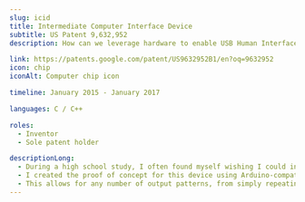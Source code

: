 ```yaml
---
slug: icid
title: Intermediate Computer Interface Device
subtitle: US Patent 9,632,952
description: How can we leverage hardware to enable USB Human Interface Device (HID) macros and signal repeaters on systems in which you don't have access to software installers?

link: https://patents.google.com/patent/US9632952B1/en?oq=9632952
icon: chip
iconAlt: Computer chip icon

timeline: January 2015 - January 2017

languages: C / C++

roles:
  - Inventor
  - Sole patent holder

descriptionLong:
  - During a high school study, I often found myself wishing I could install an autoclicker on the school computers for gaming. This was not possible without bypassing the school's inbuilt security system, which would at the very least get me kicked out of the school's network. I did have hardware access to the computer, however, which led me to create and patent a hardware version of the autoclicker software I couldn't download.
  - I created the proof of concept for this device using Arduino-compatible microcontrollers in C / C++. I used a cheap USB host chip (MAX3421 if you're interested) to act as a USB host for a USB keyboard or mouse, cotrolled by the central microcontroller. The microcontroller would then parse the USB input, determine what action to take, and pipe the resulting signals out via a mocked USB HID device into the host computer.
  - This allows for any number of output patterns, from simply repeating a key n times per second to automatically moving the mouse to typing a series of keystrokes every time the user hits a predefined keyboard shortcut. This has applications anywhere the user doesn't have root access to the system in question, primarily in the gaming and productivity sectors.
---
```

